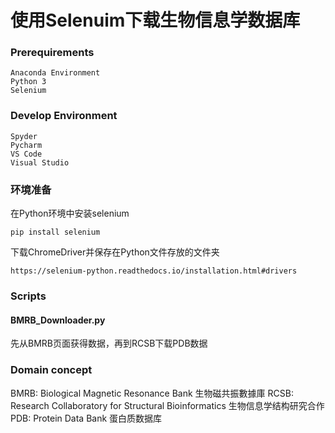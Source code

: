 # 使用Selenuim下载生物信息学数据库

### Prerequirements

    Anaconda Environment
    Python 3
    Selenium

### Develop Environment

    Spyder
    Pycharm
    VS Code
    Visual Studio
### 环境准备

在Python环境中安装selenium
    
    pip install selenium

下载ChromeDriver并保存在Python文件存放的文件夹

    https://selenium-python.readthedocs.io/installation.html#drivers

### Scripts

#### BMRB_Downloader.py

先从BMRB页面获得数据，再到RCSB下载PDB数据

### Domain concept

BMRB: Biological Magnetic Resonance Bank 生物磁共振數據庫
RCSB: Research Collaboratory for Structural Bioinformatics 生物信息学结构研究合作
PDB: Protein Data Bank 蛋白质数据库
